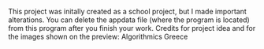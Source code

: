This project was initally created as a school project, but I made important alterations. You can delete the appdata file (where the program is located) from this program after you finish your work. Credits for project idea and for the images shown on the preview: Algorithmics Greece